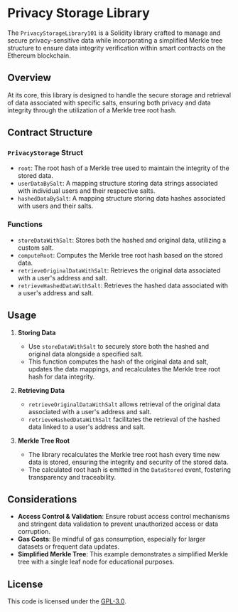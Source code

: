 # Privacy Storage Library

The `PrivacyStorageLibrary101` is a Solidity library crafted to manage and secure privacy-sensitive data while incorporating a simplified Merkle tree structure to ensure data integrity verification within smart contracts on the Ethereum blockchain.

## Overview

At its core, this library is designed to handle the secure storage and retrieval of data associated with specific salts, ensuring both privacy and data integrity through the utilization of a Merkle tree root hash.

## Contract Structure

### `PrivacyStorage` Struct

- `root`: The root hash of a Merkle tree used to maintain the integrity of the stored data.
- `userDataBySalt`: A mapping structure storing data strings associated with individual users and their respective salts.
- `hashedDataBySalt`: A mapping structure storing data hashes associated with users and their salts.

### Functions

- `storeDataWithSalt`: Stores both the hashed and original data, utilizing a custom salt.
- `computeRoot`: Computes the Merkle tree root hash based on the stored data.
- `retrieveOriginalDataWithSalt`: Retrieves the original data associated with a user's address and salt.
- `retrieveHashedDataWithSalt`: Retrieves the hashed data associated with a user's address and salt.

## Usage

1. **Storing Data**
   - Use `storeDataWithSalt` to securely store both the hashed and original data alongside a specified salt.
   - This function computes the hash of the original data and salt, updates the data mappings, and recalculates the Merkle tree root hash for data integrity.

2. **Retrieving Data**
   - `retrieveOriginalDataWithSalt` allows retrieval of the original data associated with a user's address and salt.
   - `retrieveHashedDataWithSalt` facilitates the retrieval of the hashed data linked to a user's address and salt.

3. **Merkle Tree Root**
   - The library recalculates the Merkle tree root hash every time new data is stored, ensuring the integrity and security of the stored data.
   - The calculated root hash is emitted in the `DataStored` event, fostering transparency and traceability.

## Considerations

- **Access Control & Validation**: Ensure robust access control mechanisms and stringent data validation to prevent unauthorized access or data corruption.
- **Gas Costs**: Be mindful of gas consumption, especially for larger datasets or frequent data updates.
- **Simplified Merkle Tree**: This example demonstrates a simplified Merkle tree with a single leaf node for educational purposes.

## License

This code is licensed under the [GPL-3.0](https://opensource.org/licenses/GPL-3.0).